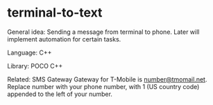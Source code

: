 # terminal-to-text
General idea: Sending a message from terminal to phone. Later will implement automation for certain tasks.

Language: C++

Library: POCO C++

Related: SMS Gateway
Gateway for T-Mobile is number@tmomail.net. Replace number with your phone number, with 1 (US country code) appended to the left of your number.
